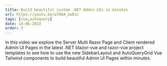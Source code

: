 ```yaml
---
title: Build beautiful custom .NET Admin UIs in minutes
url: https://youtu.be/wlRA4_owEsc
tags: [vue,autoquery]
date: 14-06-2023
order: 3
---
```


In this video we explore the Server Multi Razor Page and Client rendered Admin UI Pages in the latest 
.NET blazor-vue and razor-vue project templates to see how to use the new SidebarLayout and 
AutoQueryGrid Vue Tailwind components to build beautiful Admin UI Pages within minutes.